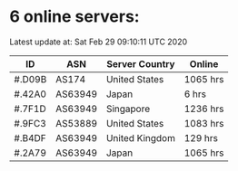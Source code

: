 # 6 online servers:

Latest update at: Sat Feb 29 09:10:11 UTC 2020

| ID | ASN | Server Country | Online |
| -- | --- | -------------- | ------ |
| #.D09B | AS174 | United States | 1065 hrs |
| #.42A0 | AS63949 | Japan | 6 hrs |
| #.7F1D | AS63949 | Singapore | 1236 hrs |
| #.9FC3 | AS53889 | United States | 1083 hrs |
| #.B4DF | AS63949 | United Kingdom | 129 hrs |
| #.2A79 | AS63949 | Japan | 1065 hrs |

